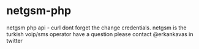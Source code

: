 # netgsm-php

netgsm php api - curl
dont forget the change credentials.
netgsm is the turkish voip/sms operator
have a question please contact @erkankavas in twitter
